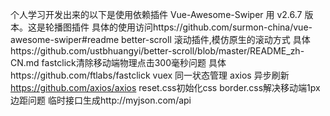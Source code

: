 个人学习开发出来的以下是使用依赖插件 
Vue-Awesome-Swiper 用 v2.6.7 版本。这是轮播图插件 具体的使用访问https://github.com/surmon-china/vue-awesome-swiper#readme
better-scroll 滚动插件,模仿原生的滚动方式 具体https://github.com/ustbhuangyi/better-scroll/blob/master/README_zh-CN.md
fastclick清除移动端物理点击300毫秒问题 具体https://github.com/ftlabs/fastclick
vuex 同一状态管理
axios 异步刷新 https://github.com/axios/axios
reset.css初始化css
border.css解决移动端1px边距问题
临时接口生成http://myjson.com/api
